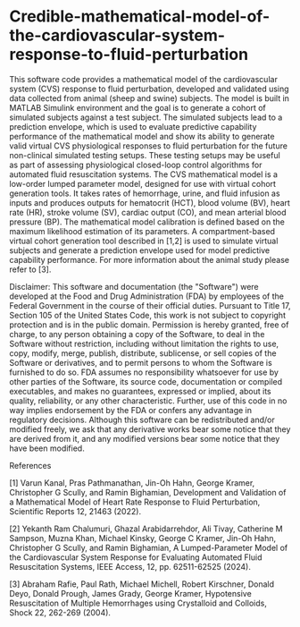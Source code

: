 # Credible-mathematical-model-of-the-cardiovascular-system-response-to-fluid-perturbation
This software code provides a mathematical model of the cardiovascular system (CVS) response to fluid perturbation, developed and validated using data collected from animal (sheep and swine) subjects. The model is built in MATLAB Simulink environment and the goal is to generate a cohort of simulated subjects against a test subject. The simulated subjects lead to a prediction envelope, which is used to evaluate predictive capability performance of the mathematical model and show its ability to generate valid virtual CVS physiological responses to fluid perturbation for the future non-clinical simulated testing setups. These testing setups may be useful as part of assessing physiological closed-loop control algorithms for automated fluid resuscitation systems. The CVS mathematical model is a low-order lumped parameter model, designed for use with virtual cohort generation tools. It takes rates of hemorrhage, urine, and fluid infusion as inputs and produces outputs for hematocrit (HCT), blood volume (BV), heart rate (HR), stroke volume (SV), cardiac output (CO), and mean arterial blood pressure (BP). The mathematical model calibration is defined based on the maximum likelihood estimation of its parameters. A compartment-based virtual cohort generation tool described in [1,2] is used to simulate virtual subjects and generate a prediction envelope used for model predictive capability performance. For more information about the animal study please refer to [3].

Disclaimer: This software and documentation (the "Software") were developed at the Food and Drug Administration (FDA) by employees of the Federal Government in the course of their official duties. Pursuant to Title 17, Section 105 of the United States Code, this work is not subject to copyright protection and is in the public domain. Permission is hereby granted, free of charge, to any person obtaining a copy of the Software, to deal in the Software without restriction, including without limitation the rights to use, copy, modify, merge, publish, distribute, sublicense, or sell copies of the Software or derivatives, and to permit persons to whom the Software is furnished to do so. FDA assumes no responsibility whatsoever for use by other parties of the Software, its source code, documentation or compiled executables, and makes no guarantees, expressed or implied, about its quality, reliability, or any other characteristic. Further, use of this code in no way implies endorsement by the FDA or confers any advantage in regulatory decisions. Although this software can be redistributed and/or modified freely, we ask that any derivative works bear some notice that they are derived from it, and any modified versions bear some notice that they have been modified.

References

[1] Varun Kanal, Pras Pathmanathan, Jin-Oh Hahn, George Kramer, Christopher G Scully, and Ramin Bighamian, Development and Validation of a Mathematical Model of Heart Rate Response to Fluid Perturbation, Scientific Reports 12, 21463 (2022).

[2] Yekanth Ram Chalumuri, Ghazal Arabidarrehdor, Ali Tivay, Catherine M Sampson, Muzna Khan, Michael Kinsky, George C Kramer, Jin-Oh Hahn, Christopher G Scully, and Ramin Bighamian, A Lumped-Parameter Model of the Cardiovascular System Response for Evaluating Automated Fluid Resuscitation Systems, IEEE Access, 12, pp. 62511-62525 (2024). 

[3] Abraham Rafie, Paul Rath, Michael Michell, Robert Kirschner, Donald Deyo, Donald Prough, James Grady, George Kramer, Hypotensive Resuscitation of Multiple Hemorrhages using Crystalloid and Colloids, Shock 22, 262-269 (2004).
